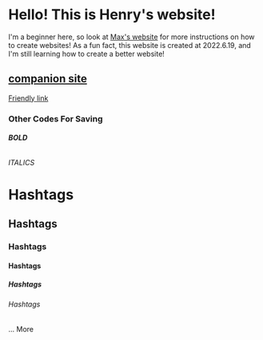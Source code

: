 # Hello! This is Henry's website!
I'm a beginner here, so look at [Max's website](https://qqiumax.github.io/) for more instructions on how to create websites!
As a fun fact, this website is created at 2022.6.19, and I'm still learning how to create a better website!
## [companion site](https://qqiumax.github.io/)
[Friendly link](https://qqiumax.github.io/)





### Other Codes For Saving
###### **BOLD**
###### *ITALICS*
# Hashtags
## Hashtags
### Hashtags
#### Hashtags
##### Hashtags
###### Hashtags
...
More

